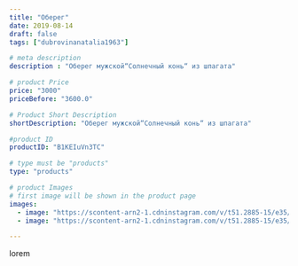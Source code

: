 ```yaml
---
title: "Оберег"
date: 2019-08-14
draft: false
tags: ["dubrovinanatalia1963"]

# meta description
description : "Оберег мужской“Солнечный конь“ из шпагата"

# product Price
price: "3000"
priceBefore: "3600.0"

# Product Short Description
shortDescription: "Оберег мужской“Солнечный конь“ из шпагата"

#product ID
productID: "B1KEIuVn3TC"

# type must be "products"
type: "products"

# product Images
# first image will be shown in the product page
images:
  - image: "https://scontent-arn2-1.cdninstagram.com/v/t51.2885-15/e35/68698013_1237609099747186_7887199417009320240_n.jpg?_nc_ht=scontent-arn2-1.cdninstagram.com&_nc_cat=110&_nc_ohc=ePcswJ09KwcAX_QBFYN&se=7&tp=1&oh=31f5dfab5e5e1130589fede43b2072d0&oe=605E286E&ig_cache_key=MjExMDUxNzU2NTYzMDI0NDQ3Nw%3D%3D.2"
  - image: "https://scontent-arn2-1.cdninstagram.com/v/t51.2885-15/e35/67930808_1137011396687008_8711267280153506855_n.jpg?_nc_ht=scontent-arn2-1.cdninstagram.com&_nc_cat=104&_nc_ohc=nWyUFCKteSYAX8VD8VJ&se=7&tp=1&oh=a2940dca0c451509f0ef3dab15314261&oe=606090DE&ig_cache_key=MjExMDUxNzU2NTY0NzE1MzU1MQ%3D%3D.2"

---
```

lorem
